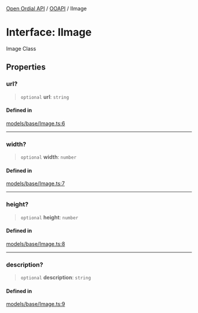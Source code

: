 [Open Ordial API](../../README.md) / [OOAPI](../README.md) / IImage

# Interface: IImage

Image Class

## Properties

### url?

> `optional` **url**: `string`

#### Defined in

[models/base/Image.ts:6](https://github.com/sagaverse-io/SagaverseOrdinalAPI/blob/90d228bc8061a836e19a66b3b1e83f3192c2e482/src/models/base/Image.ts#L6)

***

### width?

> `optional` **width**: `number`

#### Defined in

[models/base/Image.ts:7](https://github.com/sagaverse-io/SagaverseOrdinalAPI/blob/90d228bc8061a836e19a66b3b1e83f3192c2e482/src/models/base/Image.ts#L7)

***

### height?

> `optional` **height**: `number`

#### Defined in

[models/base/Image.ts:8](https://github.com/sagaverse-io/SagaverseOrdinalAPI/blob/90d228bc8061a836e19a66b3b1e83f3192c2e482/src/models/base/Image.ts#L8)

***

### description?

> `optional` **description**: `string`

#### Defined in

[models/base/Image.ts:9](https://github.com/sagaverse-io/SagaverseOrdinalAPI/blob/90d228bc8061a836e19a66b3b1e83f3192c2e482/src/models/base/Image.ts#L9)

